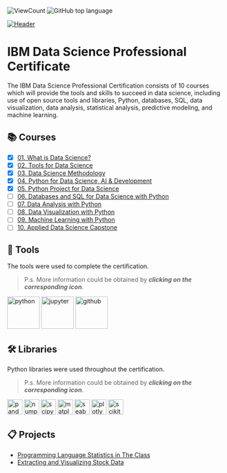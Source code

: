 ![ViewCount](https://views.whatilearened.today/views/github/adam951502/IBM_Data_Science_Professional_Certification.svg?cache=remove)
![GitHub top language](https://img.shields.io/github/languages/top/adam951502/IBM_Data_Science_Professional_Certificate?style=flat)

[![Header](https://user-images.githubusercontent.com/52702712/197857942-3ef1eb26-d9a6-4930-b430-326afcbb8d3f.png)](https://www.coursera.org/professional-certificates/ibm-data-science)



# IBM Data Science Professional Certificate

The IBM Data Science Professional Certification consists of 10 courses which will provide the tools and skills to succeed in data science, including use of open source tools and libraries, Python, databases, SQL, data visualization, data analysis, statistical analysis, predictive modeling, and machine learning.




## :books: Courses
- [x] [01. What is Data Science?](01.%20What%20is%20Data%20Science/)
- [x] [02. Tools for Data Science](02.%20Tools%20for%20Data%20Science/)
- [x] [03. Data Science Methodology](03.%20Data%20Science%20Methodology)
- [x] [04. Python for Data Science, AI & Development](04.%20Python%20for%20Data%20Science%2C%20AI%20%26%20Development/)
- [x] [05. Python Project for Data Science](05.%20Python%20Project%20for%20Data%20Science/)
- [ ] [06. Databases and SQL for Data Science with Python](06.%20Databases%20and%20SQL%20for%20Data%20Science%20with%20Python/)
- [ ] [07. Data Analysis with Python](07.%20Data%20Analysis%20with%20Python/)
- [ ] [08. Data Visualization with Python](08.%20Data%20Visualization%20with%20Python/)
- [ ] [09. Machine Learning with Python](09.%20Machine%20Learning%20with%20Python/)
- [ ] [10. Applied Data Science Capstone](10.%20Applied%20Data%20Science%20Capstone/)

## :toolbox: Tools
The tools were used to complete the certification.
>P.s. More information could be obtained by ___clicking on the corresponding icon___.  

[<img src="https://user-images.githubusercontent.com/52702712/198737283-f27df526-5d1f-41c9-b259-2cb5be49e988.png" height="75" alt="python">](https://www.w3schools.com/python/)
[<img src="https://user-images.githubusercontent.com/52702712/198736730-54c64a0c-4d21-4cc6-95c7-2bdc532829a6.png" height="75" alt="jupyter">](https://docs.jupyter.org/en/latest/#)
[<img src="https://user-images.githubusercontent.com/52702712/198736642-4996fa57-8f26-4e00-911f-9d307859cc4d.png" height="75" alt="github">](https://rogerdudler.github.io/git-guide/index.html)


## :hammer_and_wrench: Libraries
Python libraries were used throughout the certification.
>P.s. More information could be obtained by ___clicking on the corresponding icon___.  

[<img  src="https://user-images.githubusercontent.com/52702712/198739637-39f657d8-f8ce-449a-9ec4-df70abca3a9f.png" alt="pandas" height="35">](https://pandas.pydata.org/)
[<img  src="https://user-images.githubusercontent.com/52702712/198732726-4ddf12d8-7124-4df5-a013-5bbf5339b3db.png" alt="numpy" height="35">](https://numpy.org/)
[<img  src="https://user-images.githubusercontent.com/52702712/198732854-5d10cb9c-b937-4d59-b899-d056b671335b.png" alt="scipy" height="35">](https://scipy.org/)
[<img  src="https://user-images.githubusercontent.com/52702712/198739523-ff8901c4-e4dd-4a5a-b328-61112f6f0cb1.svg" alt="matplotlib" height="35">](https://matplotlib.org/)
[<img  src="https://user-images.githubusercontent.com/52702712/198739517-8c52f4b9-bc44-4505-b915-01ebf36c3904.svg" alt="seaborn" height="35">](https://seaborn.pydata.org/)
[<img  src="https://user-images.githubusercontent.com/52702712/198739496-c87c3325-45a9-42c7-8d22-31c5ff2e8ac2.png" alt="plotly" height="35">](https://plotly.com/)
[<img  src="https://user-images.githubusercontent.com/52702712/198739729-c8b39e46-9c8f-41a4-864a-6b55ed9fd164.png" alt="scikit-learn" height="35">](https://scikit-learn.org/stable/)


## :clipboard: Projects
- [Programming Language Statistics in The Class](https://github.com/adam951502/IBM_Data_Science_Professional_Certificate/blob/main/02.%20Tools%20for%20Data%20Science/Final%20Assignment/Tools%20for%20Data%20Science%20Assignment%20.ipynb)
- [Extracting and Visualizing Stock Data](https://github.com/adam951502/IBM_Data_Science_Professional_Certificate/blob/d7cc04dc216356099094182e08964e8e10cb51bd/05.%20Python%20Project%20for%20Data%20Science/Final%20Assignment/Final%20Assignment.ipynb)
